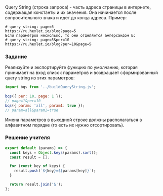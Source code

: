 Query String (строка запроса) - часть адреса страницы в интернете, содержащая константы и их значения. Она начинается после вопросительного знака и идет до конца адреса. Пример:

```
# query string: page=5
https://ru.hexlet.io/blog?page=5
Если параметров несколько, то они отделяются амперсандом &:
# query string: page=5&per=10
https://ru.hexlet.io/blog?per=10&page=5
```


### Задание

Реализуйте и экспортируйте функцию по умолчанию, которая принимает на вход список параметров и возвращает сформированный query string из этих параметров:

```JavaScript
import bqs from '../buildQueryString.js';
 
bqs({ per: 10, page: 1 });
// page=1&per=10
bqs({ param: 'all', param1: true });
// param=all&param1=true
```

Имена параметров в выходной строке должны располагаться в алфавитном порядке (то есть их нужно отсортировать).

### Решение учителя

```JavaScript
export default (params) => {
  const keys = Object.keys(params).sort();
  const result = [];

  for (const key of keys) {
    result.push(`${key}=${params[key]}`);
  }

  return result.join('&');
};
```

